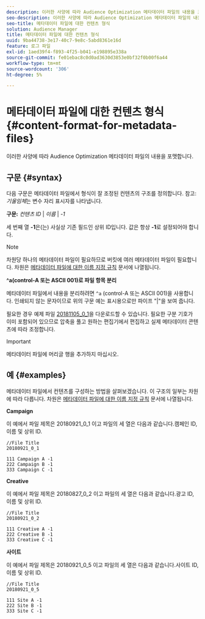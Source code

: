```yaml
---
description: 이러한 사양에 따라 Audience Optimization 메타데이터 파일의 내용을 포맷합니다.
seo-description: 이러한 사양에 따라 Audience Optimization 메타데이터 파일의 내용을 포맷합니다.
seo-title: 메타데이터 파일에 대한 컨텐츠 형식
solution: Audience Manager
title: 메타데이터 파일에 대한 컨텐츠 형식
uuid: 9ba44738-3e17-40c7-9e8c-5abd8361e16d
feature: 로그 파일
exl-id: 1aed39f4-f893-4f25-b041-e198895e338a
source-git-commit: fe01ebac8c0d0ad3630d3853e0bf32f0b00f6a44
workflow-type: tm+mt
source-wordcount: '306'
ht-degree: 5%

---
```


# 메타데이터 파일에 대한 컨텐츠 형식{#content-format-for-metadata-files}

이러한 사양에 따라 Audience Optimization 메타데이터 파일의 내용을 포맷합니다.

## 구문 {#syntax}

다음 구문은 메타데이터 파일에서 형식이 잘 조정된 컨텐츠의 구조를 정의합니다. 참고: *기울임체*&#x200B;는 변수 자리 표시자를 나타냅니다.

**구문:**  *컨텐츠 ID* |  *이름* |  *-1*

<!--In the contents syntax, you'll notice a parent ID variable. Don't confuse it with the parent ID used in the [metadata file name](../../../reporting/audience-optimization-reports/metadata-files-intro/metadata-file-names.md). These 2 variables seem similar, but they represent different things. In the file name, the parent ID corresponds to a category like "campaign" (ID 1), "placement" (ID 3), or "tactic" (ID 9), etc. In the file body:-->

세 번째 열 **-1**&#x200B;은(는) 사실상 기존 필드인 상위 ID입니다. 값은 항상 **-1**&#x200B;로 설정되어야 합니다.

>[!NOTE]
>
>차원당 하나의 메타데이터 파일이 필요하므로 버킷에 여러 메타데이터 파일이 필요합니다. 차원은 [메타데이터 파일에 대한 이름 지정 규칙](../../../reporting/audience-optimization-reports/metadata-files-intro/metadata-file-names.md#child-dimension) 문서에 나열됩니다.

**^a(control-A 또는 ASCII 001)로 파일 항목 분리**

메타데이터 파일에서 내용을 분리하려면 `^a` (control-A 또는 ASCII 001)을 사용합니다. 인쇄되지 않는 문자이므로 위의 구문 예는 표시용으로만 파이프 &quot;|&quot;을 보여 줍니다.

필요한 경우 예제 파일 [20181105_0_1](assets/20181105_0_1.zip)을 다운로드할 수 있습니다. 필요한 구분 기호가 이미 포함되어 있으므로 압축을 풀고 원하는 편집기에서 편집하고 실제 메타데이터 콘텐츠에 따라 조정합니다.

>[!IMPORTANT]
>
>메타데이터 파일에 머리글 행을 추가하지 마십시오.

## 예 {#examples}

메타데이터 파일에서 컨텐츠를 구성하는 방법을 살펴보겠습니다. 이 구조의 일부는 차원에 따라 다릅니다. 차원은 [메타데이터 파일에 대한 이름 지정 규칙](../../../reporting/audience-optimization-reports/metadata-files-intro/metadata-file-names.md#child-dimension) 문서에 나열됩니다.

**Campaign**

이 예에서 파일 제목은 20180921_0_1 이고 파일의 세 열은 다음과 같습니다.캠페인 ID, 이름 및 상위 ID.

<!--Let's say you want to populate the creative drop down menu with creative names from a particular campaign. In this case, your metadata file name would include ID 1 (campaign) and ID 2 (creative). Following the content syntax, your metadata file would contain the creative ID, creative name, and actual campaign ID.-->

```
//File Title
20180921_0_1

111 Campaign A -1
222 Campaign B -1
333 Campaign C -1
```

**Creative**

이 예에서 파일 제목은 20180827_0_2 이고 파일의 세 열은 다음과 같습니다.광고 ID, 이름 및 상위 ID.

```
//File Title
20180921_0_2

111 Creative A -1
222 Creative B -1
333 Creative C -1
```

**사이트**

이 예에서 파일 제목은 20180921_0_5 이고 파일의 세 열은 다음과 같습니다.사이트 ID, 이름 및 상위 ID.

```
//File Title
20180921_0_5

111 Site A -1
222 Site B -1
333 Site C -1
```
